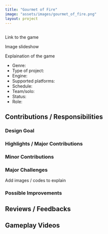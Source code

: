 ```yaml
---
title: "Gourmet of Fire"
image: "assets/images/gourmet_of_fire.png"
layout: project
---
```


## <Project-Name>

Link to the game

Image slideshow

Explaination of the game

* Genre:
* Type of project:
* Engine: 
* Supported platforms:
* Schedule:
* Team/solo:
* Status:
* Role:

## Contributions / Responsibilities

### Design Goal

### Highlights / Major Contributions

### Minor Contributions

### Major Challenges

Add images / codes to explain

### Possible Improvements

## Reviews / Feedbacks

## Gameplay Videos
